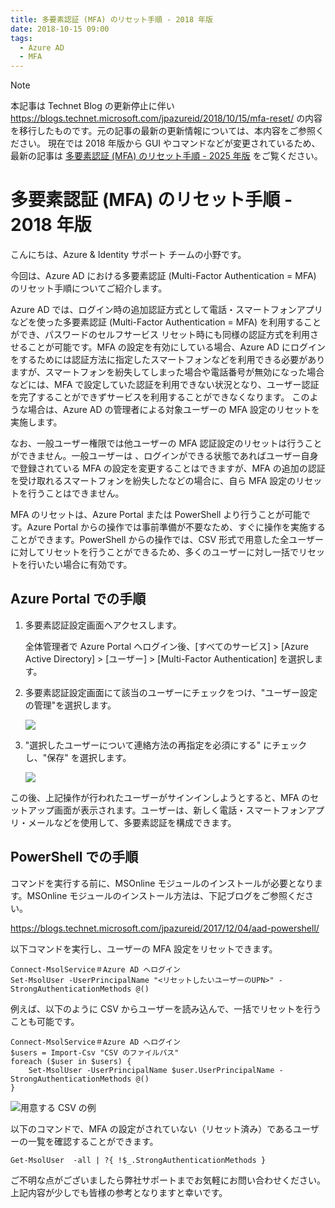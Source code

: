 ```yaml
---
title: 多要素認証 (MFA) のリセット手順 - 2018 年版
date: 2018-10-15 09:00
tags:
  - Azure AD
  - MFA
---
```


> [!NOTE]
> 本記事は Technet Blog の更新停止に伴い https://blogs.technet.microsoft.com/jpazureid/2018/10/15/mfa-reset/ の内容を移行したものです。元の記事の最新の更新情報については、本内容をご参照ください。
> 現在では 2018 年版から GUI やコマンドなどが変更されているため、最新の記事は [多要素認証 (MFA) のリセット手順 - 2025 年版](./mfa-reset-2025/) をご覧ください。

# 多要素認証 (MFA) のリセット手順 - 2018 年版

こんにちは、Azure & Identity サポート チームの小野です。

今回は、Azure AD における多要素認証 (Multi-Factor Authentication = MFA) のリセット手順についてご紹介します。

Azure AD では、ログイン時の追加認証方式として電話・スマートフォンアプリなどを使った多要素認証 (Multi-Factor Authentication = MFA) を利用することができ、パスワードのセルフサービス リセット時にも同様の認証方式を利用させることが可能です。MFA の設定を有効にしている場合、Azure AD にログインをするためには認証方法に指定したスマートフォンなどを利用できる必要がありますが、スマートフォンを紛失してしまった場合や電話番号が無効になった場合などには、MFA で設定していた認証を利用できない状況となり、ユーザー認証を完了することができずサービスを利用することができなくなります。
このような場合は、Azure AD  の管理者による対象ユーザーの MFA 設定のリセットを実施します。

なお、一般ユーザー権限では他ユーザーの MFA 認証設定のリセットは行うことができません。一般ユーザーは 、ログインができる状態であればユーザー自身で登録されている MFA の設定を変更することはできますが、MFA の追加の認証を受け取れるスマートフォンを紛失したなどの場合に、自ら MFA 設定のリセットを行うことはできません。

MFA のリセットは、Azure Portal または PowerShell より行うことが可能です。Azure Portal からの操作では事前準備が不要なため、すぐに操作を実施することができます。PowerShell からの操作では、CSV 形式で用意した全ユーザーに対してリセットを行うことができるため、多くのユーザーに対し一括でリセットを行いたい場合に有効です。

## Azure Portal での手順

1. 多要素認証設定画面へアクセスします。

    全体管理者で Azure Portal へログイン後、[すべてのサービス] > [Azure Active Directory] > [ユーザー] > [Multi-Factor Authentication] を選択します。

2. 多要素認証設定画面にて該当のユーザーにチェックをつけ、"ユーザー設定の管理"を選択します。

    ![](./mfa-reset/mfa-config-1.png)

3. "選択したユーザーについて連絡方法の再指定を必須にする" にチェックし、"保存" を選択します。

    ![](./mfa-reset/mfa-config-2.png)

この後、上記操作が行われたユーザーがサインインしようとすると、MFA のセットアップ画面が表示されます。ユーザーは、新しく電話・スマートフォンアプリ・メールなどを使用して、多要素認証を構成できます。

## PowerShell での手順

コマンドを実行する前に、MSOnline モジュールのインストールが必要となります。MSOnline モジュールのインストール方法は、下記ブログをご参照ください。

https://blogs.technet.microsoft.com/jpazureid/2017/12/04/aad-powershell/

以下コマンドを実行し、ユーザーの MFA 設定をリセットできます。 

```
Connect-MsolService＃Azure AD へログイン
Set-MsolUser -UserPrincipalName "<リセットしたいユーザーのUPN>" -StrongAuthenticationMethods @()
```

例えば、以下のように CSV からユーザーを読み込んで、一括でリセットを行うことも可能です。

```
Connect-MsolService＃Azure AD へログイン
$users = Import-Csv "CSV のファイルパス"
foreach ($user in $users) {
    Set-MsolUser -UserPrincipalName $user.UserPrincipalName -StrongAuthenticationMethods @()
}
```

![用意する CSV の例](./mfa-reset/csv.png)  

以下のコマンドで、MFA の設定がされていない（リセット済み）であるユーザーの一覧を確認することができます。

```
Get-MsolUser  -all | ?{ !$_.StrongAuthenticationMethods }
```

ご不明な点がございましたら弊社サポートまでお気軽にお問い合わせください。上記内容が少しでも皆様の参考となりますと幸いです。

